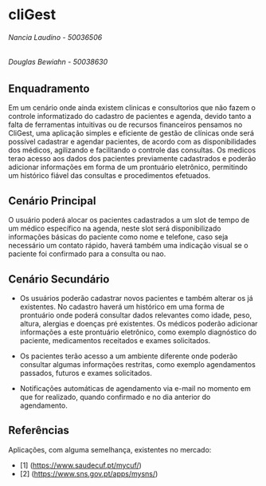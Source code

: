 # cliGest

###### Nancia Laudino - 50036506
###### Douglas Bewiahn - 50038630


## **Enquadramento**

Em um cenário onde ainda existem clinicas e consultorios que não fazem o controle informatizado do cadastro de pacientes e agenda, devido tanto a falta de ferramentas intuitivas ou de recursos financeiros pensamos no CliGest, uma aplicação simples e eficiente de gestão de clínicas onde será possível cadastrar e agendar pacientes, de acordo com as disponibilidades dos médicos, agilizando e  facilitando o controle das consultas. Os medicos terao acesso aos dados dos pacientes previamente cadastrados e poderão adicionar informações em forma de um prontuário eletrônico, permitindo um histórico fiável das consultas e procedimentos efetuados.

## **Cenário Principal**

O usuário poderá alocar os pacientes cadastrados a um slot de tempo de um médico específico na agenda, neste slot será disponibilizado informações básicas do paciente como nome e telefone, caso seja necessário um contato rápido, haverá também uma indicação visual se o paciente foi confirmado para a consulta ou nao.

## **Cenário Secundário**

* Os usuários poderão cadastrar novos pacientes e também alterar os já existentes. No cadastro haverá um histórico em uma forma de prontuário onde poderá consultar dados relevantes como idade, peso, altura, alergias e doenças pré existentes. Os médicos poderão adicionar informações a  este prontuário eletrônico, como exemplo diagnóstico do paciente, medicamentos receitados e exames solicitados.

* Os pacientes terão acesso a um ambiente diferente onde poderão consultar algumas informações restritas, como exemplo  agendamentos passados, futuros e exames solicitados.

* Notificações automáticas de agendamento via e-mail no momento em  que for realizado, quando confirmado e no  dia anterior  do agendamento.

## **Referências**
Aplicações, com alguma semelhança, existentes no mercado:

* [1] (https://www.saudecuf.pt/mycuf/)
* [2] (https://www.sns.gov.pt/apps/mysns/)

